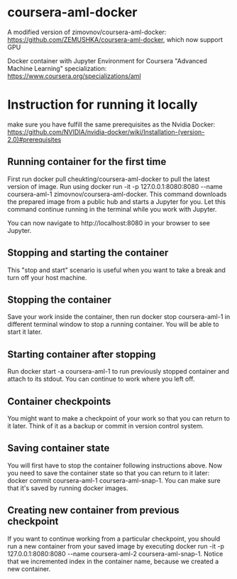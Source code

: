 # coursera-aml-docker

A modified version of zimovnov/coursera-aml-docker: https://github.com/ZEMUSHKA/coursera-aml-docker, which now support GPU

Docker container with Jupyter Environment for Coursera "Advanced Machine Learning" specialization: https://www.coursera.org/specializations/aml

# Instruction for running it locally 
make sure you have fulfill the same prerequisites as the Nvidia Docker: https://github.com/NVIDIA/nvidia-docker/wiki/Installation-(version-2.0)#prerequisites

## Running container for the first time
First run docker pull cheukting/coursera-aml-docker to pull the latest version of image. Run using docker run -it -p 127.0.0.1:8080:8080 --name coursera-aml-1 zimovnov/coursera-aml-docker. This command downloads the prepared image from a public hub and starts a Jupyter for you. Let this command continue running in the terminal while you work with Jupyter.

You can now navigate to http://localhost:8080 in your browser to see Jupyter.

## Stopping and starting the container
This "stop and start" scenario is useful when you want to take a break and turn off your host machine.

## Stopping the container
Save your work inside the container, then run docker stop coursera-aml-1 in different terminal window to stop a running container. You will be able to start it later.

## Starting container after stopping
Run docker start -a coursera-aml-1 to run previously stopped container and attach to its stdout. You can continue to work where you left off.

## Container checkpoints
You might want to make a checkpoint of your work so that you can return to it later. Think of it as a backup or commit in version control system.

## Saving container state
You will first have to stop the container following instructions above. Now you need to save the container state so that you can return to it later: docker commit coursera-aml-1 coursera-aml-snap-1. You can make sure that it's saved by running docker images.

## Creating new container from previous checkpoint
If you want to continue working from a particular checkpoint, you should run a new container from your saved image by executing docker run -it -p 127.0.0.1:8080:8080 --name coursera-aml-2 coursera-aml-snap-1. Notice that we incremented index in the container name, because we created a new container.